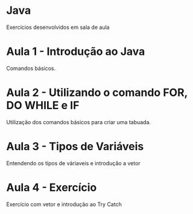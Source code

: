 # Java
Exercícios desenvolvidos em sala de aula

# Aula 1 - Introdução ao Java

Comandos básicos.

# Aula 2 - Utilizando o comando FOR, DO WHILE e IF

Utilização dos comandos básicos para criar uma tabuada.

# Aula 3 - Tipos de Variáveis

Entendendo os tipos de váriaveis e introdução a vetor

# Aula 4 - Exercício

Exercício com vetor e introdução ao Try Catch
